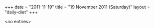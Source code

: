 +++
date = "2011-11-19"
title = "19 November 2011 (Saturday)"
layout = "daily-diet"
+++


\<no entries\>

